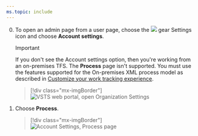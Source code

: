 ```yaml
---
ms.topic: include
---
```


0. To open an admin page from a user page, choose the ![](/vsts/work/_img/icons/gear_icon.png) gear Settings icon and choose **Account settings**.
 
	> [!IMPORTANT]  
	>If you don't see the Account settings option, then you're working from an on-premises TFS. The **Process** page isn't supported. You must use the features supported for the On-premises XML process model as described in [Customize your work tracking experience](/vsts/reference/customize-work).
	
	> [!div class="mx-imgBorder"]  
	> ![VSTS web portal, open Organization Settings](/vsts/_shared/_img/settings/open-organization-settings.png)

1. Choose **Process**. 
   
	> [!div class="mx-imgBorder"]  
	> ![Account Settings, Process page](/vsts/organizations/settings/work/_img/process/open-process-page.png) 

